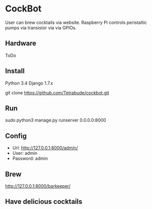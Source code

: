 # CockBot

User can brew cocktails via website. Raspberry Pi controls peristaltic pumps via transistor via via GPIOs.  

## Hardware

ToDo

## Install

Python 3.4
Django 1.7.x

git clone https://github.com/Tetrabude/cockbot.git

## Run

sudo python3 manage.py runserver 0.0.0.0:8000

## Config

* Url: http://127.0.0.1:8000/admin/
* User: admin
* Password: admin

## Brew

http://127.0.0.1:8000/barkeeper/

## Have delicious cocktails
